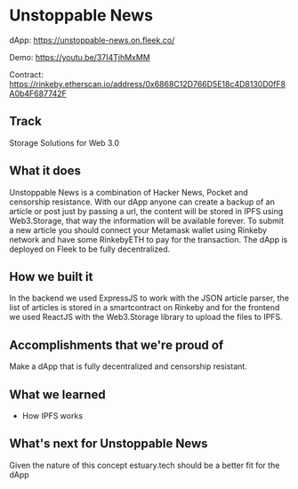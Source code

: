 # Unstoppable News

dApp: https://unstoppable-news.on.fleek.co/

Demo: https://youtu.be/37I4TjhMxMM

Contract: https://rinkeby.etherscan.io/address/0x6868C12D766D5E18c4D8130D0fF8A0b4F687742F

## Track
Storage Solutions for Web 3.0

## What it does
Unstoppable News is a combination of Hacker News, Pocket and censorship resistance. With our dApp anyone can create a backup of an article or post just by passing a url, the content will be stored in IPFS using Web3.Storage, that way the information will be available forever. To submit a new article you should connect your Metamask wallet using Rinkeby network and have some RinkebyETH to pay for the transaction. The dApp is deployed on Fleek to be fully decentralized. 

## How we built it
In the backend we used ExpressJS to work with the JSON article parser, the list of articles is stored in a smartcontract on Rinkeby  and for the frontend we used ReactJS with the Web3.Storage library to upload the files to IPFS.

## Accomplishments that we're proud of
Make a dApp that is fully decentralized and censorship resistant.

## What we learned
- How IPFS works

## What's next for Unstoppable News
Given the nature of this concept estuary.tech should be a better fit for the dApp
